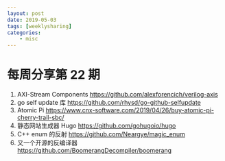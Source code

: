 ```yaml
---
layout: post
date: 2019-05-03
tags: [weeklysharing]
categories:
    - misc
---
```


# 每周分享第 22 期

1. AXI-Stream Components https://github.com/alexforencich/verilog-axis
2. go self update 库 https://github.com/rhysd/go-github-selfupdate
3. Atomic Pi https://www.cnx-software.com/2019/04/26/buy-atomic-pi-cherry-trail-sbc/
4. 静态网站生成器 Hugo https://github.com/gohugoio/hugo
5. C++ enum 的反射 https://github.com/Neargye/magic_enum
6. 又一个开源的反编译器 https://github.com/BoomerangDecompiler/boomerang

